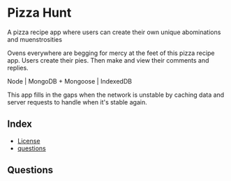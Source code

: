 # Pizza Hunt

A pizza recipe app where users can create their own unique abominations and muenstrosities

Ovens everywhere are begging for mercy at the feet of this pizza recipe app. Users create their pies. Then make and view their comments and replies.

Node | MongoDB + Mongoose | IndexedDB

This app fills in the gaps when the network is unstable by caching data and server requests to handle when it's stable again.

## Index

<!-- - [](#)
- [](#)
- [](#) -->
- [License](#License)
- [questions](#questions)

## Questions
